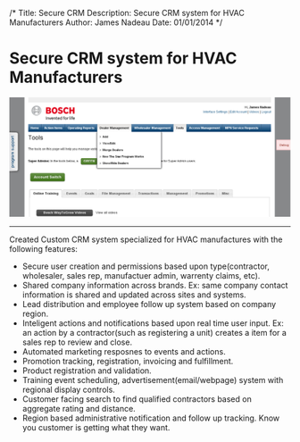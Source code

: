 /*
Title: Secure CRM 
Description: Secure CRM system for HVAC Manufacturers
Author: James Nadeau
Date: 01/01/2014
*/

# Secure CRM system for HVAC Manufacturers

<div>
	<img class="img-responsive img-rounded" style="" src="/files/boschwaytogrow_tools.png" />
</div>

***

Created Custom CRM system specialized for HVAC manufactures with the following features:

* Secure user creation and permissions based upon type(contractor, wholesaler, sales rep, manufactuer admin, warrenty claims, etc).
* Shared company information across brands.
	Ex: same company contact information is shared and updated across sites and systems.
* Lead distribution and employee follow up system based on company region.
* Inteligent actions and notifications based upon real time user input. 
	Ex: an action by a contractor(such as registering a unit) creates a item for a sales rep to review and close.
* Automated marketing resposnes to events and actions.
* Promotion tracking, registration, invoicing and fulfillment.
* Product registration and validation. 
* Training event scheduling, advertisement(email/webpage) system with regional display controls.
* Customer facing search to find qualified contractors based on aggregate rating and distance.
* Region based administrative notification and follow up tracking. Know you customer is getting what they want.
